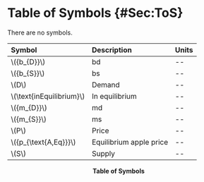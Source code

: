 # Table of Symbols {#Sec:ToS}

There are no symbols.

<div id="Table:ToS"></div>

|Symbol                    |Description            |Units|
|:-------------------------|:----------------------|:----|
|\\({b\_{D}}\\)            |bd                     |--   |
|\\({b\_{S}}\\)            |bs                     |--   |
|\\(D\\)                   |Demand                 |--   |
|\\(\text{inEquilibrium}\\)|In equilibrium         |--   |
|\\({m\_{D}}\\)            |md                     |--   |
|\\({m\_{S}}\\)            |ms                     |--   |
|\\(P\\)                   |Price                  |--   |
|\\({p\_{\text{A,Eq}}}\\)  |Equilibrium apple price|--   |
|\\(S\\)                   |Supply                 |--   |

**<p align="center">Table of Symbols</p>**
